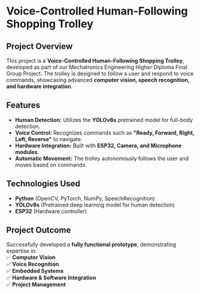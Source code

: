 # Voice-Controlled Human-Following Shopping Trolley

## Project Overview  
This project is a **Voice-Controlled Human-Following Shopping Trolley**, developed as part of our Mechatronics Engineering Higher Diploma Final Group Project. The trolley is designed to follow a user and respond to voice commands, showcasing advanced **computer vision, speech recognition, and hardware integration**.  

## Features  
- **Human Detection:** Utilizes the **YOLOv8s** pretrained model for full-body detection.  
- **Voice Control:** Recognizes commands such as **"Ready, Forward, Right, Left, Reverse"** to navigate.  
- **Hardware Integration:** Built with **ESP32, Camera, and Microphone modules**.  
- **Automatic Movement:** The trolley autonomously follows the user and moves based on commands.  

## Technologies Used  
- **Python** (OpenCV, PyTorch, NumPy, SpeechRecognition)  
- **YOLOv8s** (Pretrained deep learning model for human detection)  
- **ESP32** (Hardware controller)  

## Project Outcome  
Successfully developed a **fully functional prototype**, demonstrating expertise in:  
✅ **Computer Vision**  
✅ **Voice Recognition**  
✅ **Embedded Systems**  
✅ **Hardware & Software Integration**  
✅ **Project Management**
